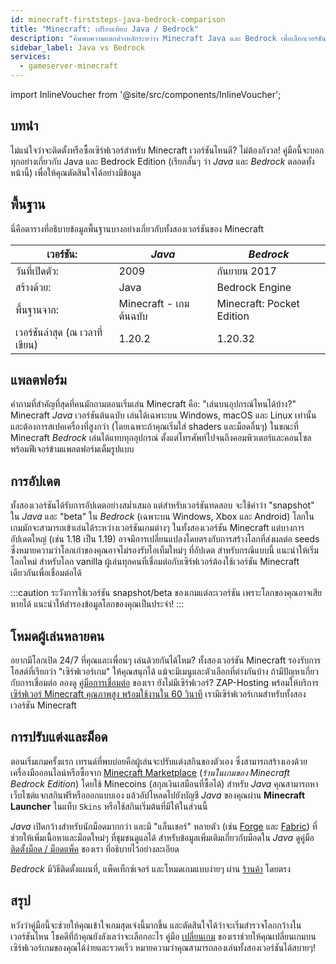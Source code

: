 ```yaml
---
id: minecraft-firststeps-java-bedrock-comparison
title: "Minecraft: เปรียบเทียบ Java / Bedrock"
description: "ค้นพบความแตกต่างหลักระหว่าง Minecraft Java และ Bedrock เพื่อเลือกเวอร์ชันที่ดีที่สุดสำหรับประสบการณ์การเล่นเกมของคุณ → เรียนรู้เพิ่มเติมตอนนี้"
sidebar_label: Java vs Bedrock
services:
  - gameserver-minecraft
---
```


import InlineVoucher from '@site/src/components/InlineVoucher';

## บทนำ

ไม่แน่ใจว่าจะติดตั้งหรือซื้อเซิร์ฟเวอร์สำหรับ Minecraft เวอร์ชันไหนดี? ไม่ต้องกังวล! คู่มือนี้จะบอกทุกอย่างเกี่ยวกับ Java และ Bedrock Edition (เรียกสั้นๆ ว่า *Java* และ *Bedrock* ตลอดทั้งหน้านี้) เพื่อให้คุณตัดสินใจได้อย่างมีข้อมูล

<InlineVoucher />

## พื้นฐาน

นี่คือตารางที่อธิบายข้อมูลพื้นฐานบางอย่างเกี่ยวกับทั้งสองเวอร์ชันของ Minecraft

| เวอร์ชัน:                     | *Java*                        | *Bedrock*                 |
| ------------------------------ | ----------------------------- | ------------------------- |
| วันที่เปิดตัว:                 | 2009                          | กันยายน 2017             |
| สร้างด้วย:                    | Java                          | Bedrock Engine            |
| พื้นฐานจาก:                   | Minecraft - เกมต้นฉบับ        | Minecraft: Pocket Edition |
| เวอร์ชันล่าสุด (ณ เวลาที่เขียน) | 1.20.2                        | 1.20.32                   |

## แพลตฟอร์ม

คำถามที่สำคัญที่สุดที่คนมักถามตอนเริ่มเล่น Minecraft คือ: "เล่นบนอุปกรณ์ไหนได้บ้าง?" Minecraft *Java* เวอร์ชันต้นฉบับ เล่นได้เฉพาะบน Windows, macOS และ Linux เท่านั้น และต้องการสเปคเครื่องที่สูงกว่า (โดยเฉพาะถ้าคุณเริ่มใส่ shaders และม็อดอื่นๆ) ในขณะที่ Minecraft *Bedrock* เล่นได้แทบทุกอุปกรณ์ ตั้งแต่โทรศัพท์ไปจนถึงคอมพิวเตอร์และคอนโซล พร้อมฟีเจอร์ข้ามแพลตฟอร์มเต็มรูปแบบ

## การอัปเดต

ทั้งสองเวอร์ชันได้รับการอัปเดตอย่างสม่ำเสมอ แต่สำหรับเวอร์ชันทดสอบ จะใช้คำว่า "snapshot" ใน *Java* และ "beta" ใน *Bedrock* (เฉพาะบน Windows, Xbox และ Android) โลกในเกมมักจะสามารถเข้าเล่นได้ระหว่างเวอร์ชันเกมต่างๆ ในทั้งสองเวอร์ชัน Minecraft แต่บางการอัปเดตใหญ่ (เช่น 1.18 เป็น 1.19) อาจมีการเปลี่ยนแปลงโดยตรงกับการสร้างโลกที่ส่งผลต่อ seeds ซึ่งหมายความว่าโลกเก่าของคุณอาจไม่รองรับไอเท็มใหม่ๆ ที่อัปเดต สำหรับกรณีแบบนี้ แนะนำให้เริ่มโลกใหม่ สำหรับโลก vanilla ผู้เล่นทุกคนที่เชื่อมต่อกับเซิร์ฟเวอร์ต้องใช้เวอร์ชัน Minecraft เดียวกันเพื่อเชื่อมต่อได้

:::caution 
ระวังการใช้เวอร์ชัน snapshot/beta ของเกมแต่ละเวอร์ชัน เพราะโลกของคุณอาจเสียหายได้ แนะนำให้สำรองข้อมูลโลกของคุณเป็นประจำ!
:::

## โหมดผู้เล่นหลายคน

อยากมีโลกเปิด 24/7 ที่คุณและเพื่อนๆ เล่นด้วยกันได้ไหม? ทั้งสองเวอร์ชัน Minecraft รองรับการโฮสต์ที่เรียกว่า "เซิร์ฟเวอร์เกม" ให้คุณสนุกได้ แม้จะมีเมนูและตัวเลือกที่ต่างกันบ้าง ถ้ามีปัญหาเกี่ยวกับการเชื่อมต่อ ลองดู [คู่มือการเชื่อมต่อ](minecraft-firststeps-connect.md) ของเรา ยังไม่มีเซิร์ฟเวอร์? ZAP-Hosting พร้อมให้บริการ [เซิร์ฟเวอร์ Minecraft คุณภาพสูง พร้อมใช้งานใน 60 วินาที](https://zap-hosting.com/en/minecraft-server-hosting/) เรามีเซิร์ฟเวอร์เกมสำหรับทั้งสองเวอร์ชัน Minecraft

## การปรับแต่งและม็อด

ตอนเริ่มเกมครั้งแรก เทรนด์ที่พบบ่อยคือผู้เล่นจะปรับแต่งสกินของตัวเอง ซึ่งสามารถสร้างเองด้วยเครื่องมือออนไลน์หรือซื้อจาก [Minecraft Marketplace](https://www.minecraft.net/en-us/marketplace) (*ร้านในเกมของ Minecraft Bedrock Edition*) โดยใช้ Minecoins (สกุลเงินเสมือนที่ซื้อได้) สำหรับ *Java* คุณสามารถหาเว็บไซต์แจกสกินฟรีหรือออกแบบเอง แล้วอัปโหลดไปยังบัญชี *Java* ของคุณผ่าน **Minecraft Launcher** ในแท็บ `Skins` หรือใช้สกินเริ่มต้นที่มีให้ในส่วนนี้

*Java* เปิดกว้างสำหรับนักม็อดมากกว่า และมี "แล็นเชอร์" หลายตัว (เช่น [Forge](https://files.minecraftforge.net/net/minecraftforge/forge/) และ [Fabric](https://fabricmc.net/use/installer/)) ที่ช่วยให้เพิ่มเนื้อหาและม็อดใหม่ๆ ที่ชุมชนดูแลได้ สำหรับข้อมูลเพิ่มเติมเกี่ยวกับม็อดใน *Java* ดูคู่มือ [ติดตั้งม็อด / ม็อดแพ็ค](minecraft-forge-fabric-add-mods-modpacks.md) ของเรา ที่อธิบายไว้อย่างละเอียด

*Bedrock* มีวิธีติดตั้งแผนที่, แพ็คเท็กซ์เจอร์ และโหมดเกมแบบง่ายๆ ผ่าน [ร้านค้า](https://www.minecraft.net/en-us/catalog) โดยตรง

## สรุป

หวังว่าคู่มือนี้จะช่วยให้คุณเข้าใจเกมสุดเจ๋งนี้มากขึ้น และตัดสินใจได้ว่าจะเริ่มสำรวจโลกกว้างในเวอร์ชันไหน โชคดีที่ถ้าคุณยังลังเลว่าจะเลือกอะไร คู่มือ [เปลี่ยนเกม](gameserver-gameswitch.md) ของเราช่วยให้คุณเปลี่ยนเกมบนเซิร์ฟเวอร์เกมของคุณได้ง่ายและรวดเร็ว หมายความว่าคุณสามารถลองเล่นทั้งสองเวอร์ชันได้สบายๆ!

<InlineVoucher />